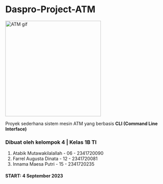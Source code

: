 # Daspro-Project-ATM
<img src="https://i.gifer.com/7OMg.gif" align="center" alt="ATM gif" width="300">
<p>Proyek sederhana sistem mesin ATM yang berbasis <b>CLI (Command Line Interface)</b>
<h3>Dibuat oleh kelompok 4 | Kelas 1B TI</h3>
  <ol>
    <li>Atabik Mutawakilalallah - 06 - 2341720090</li>
    <li>Farrel Augusta Dinata   - 12 - 2341720081</li>
    <li>Innama Maesa Putri      - 15 - 2341720235</li>
  </ol>
<h4>START: 4 September 2023</h4>
